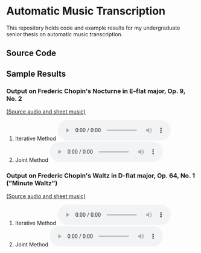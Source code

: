 # Automatic Music Transcription

This repository holds code and example results for my undergraduate senior thesis on automatic music transcription.

## Source Code



## Sample Results

### Output on Frederic Chopin's Nocturne in E-flat major, Op. 9, No. 2
[(Source audio and sheet music)](https://www.mfiles.co.uk/scores/chopin-nocturne-op9-no2.htm)
1. Iterative Method
  <audio src="sample-results/chopin-nocturne-iterative.mp3" controls preload></audio>
2. Joint Method
  <audio src="sample-results/chopin-nocturne-joint.mp3" controls preload></audio>
  
### Output on Frederic Chopin's Waltz in D-flat major, Op. 64, No. 1 ("Minute Waltz")
[(Source audio and sheet music)](https://www.mfiles.co.uk/scores/minute-waltz.htm)
1. Iterative Method
  <audio src="sample-results/chopin-waltz-iterative.mp3" controls preload></audio>
2. Joint Method
  <audio src="sample-results/chopin-waltz-joint.mp3" controls preload></audio>
